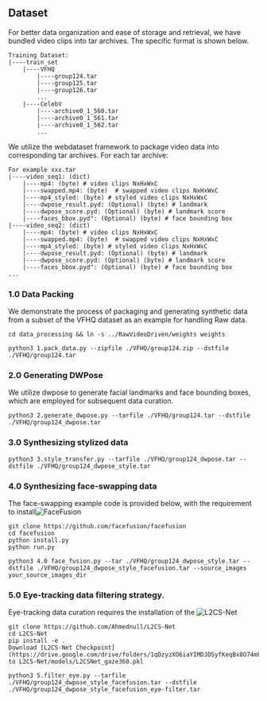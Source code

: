 ## Dataset


For better data organization and ease of storage and retrieval, we have bundled video clips into tar archives. The specific format is shown below.

```
Training Dataset:
|----train_set
    |----VFHQ
        |----group124.tar
        |----group125.tar
        |----group126.tar
        ...
    |----CelebV
        |----archive0_1_560.tar
        |----archive0_1_561.tar
        |----archive0_1_562.tar
        ...
```

We utilize the webdataset framework to package video data into corresponding tar archives. For each tar archive:

```
For example xxx.tar
|----video_seq1: (dict)
    |----mp4: (byte) # video clips NxHxWxC
    |----swapped.mp4: (byte)  # swapped video clips NxHxWxC
    |----mp4_styled: (byte) # styled video clips NxHxWxC
    |----dwpose_result.pyd: (Optional) (byte) # landmark
    |----dwpose_score.pyd: (Optional) (byte) # landmark score
    |----faces_bbox.pyd": (Optional) (byte) # face bounding box
|----video_seq2: (dict)
    |----mp4: (byte) # video clips NxHxWxC
    |----swapped.mp4: (byte)  # swapped video clips NxHxWxC
    |----mp4_styled: (byte) # styled video clips NxHxWxC
    |----dwpose_result.pyd: (Optional) (byte) # landmark
    |----dwpose_score.pyd: (Optional) (byte) # landmark score
    |----faces_bbox.pyd": (Optional) (byte) # face bounding box
...
```

### 1.0 Data Packing


We demonstrate the process of packaging and generating synthetic data from a subset of the VFHQ dataset as an example for handling Raw data.

```
cd data_processing && ln -s ../RawVideoDriven/weights weights
```


```
python3 1.pack_data.py --zipfile ./VFHQ/group124.zip --dstfile ./VFHQ/group124.tar
```


### 2.0 Generating DWPose


We utilize dwpose to generate facial landmarks and face bounding boxes, which are employed for subsequent data curation.


```
python3 2.generate_dwpose.py --tarfile ./VFHQ/group124.tar --dstfile ./VFHQ/group124_dwpose.tar
```


### 3.0 Synthesizing stylized data

```
python3 3.style_transfer.py --tarfile ./VFHQ/group124_dwpose.tar --dstfile ./VFHQ/group124_dwpose_style.tar
```

### 4.0 Synthesizing face-swapping data

The face-swapping example code is provided below, with the requirement to install![FaceFusion](https://github.com/facefusion/facefusion)

```
git clone https://github.com/facefusion/facefusion
cd facefusion
python install.py
python run.py
```

```
python3 4.0 face_fusion.py --tar ./VFHQ/group124_dwpose_style.tar --dstfile ./VFHQ/group124_dwpose_style_facefusion.tar --source_images your_source_images_dir 
```

### 5.0 Eye-tracking data filtering strategy.

Eye-tracking data curation requires the installation of the ![L2CS-Net](https://github.com/Ahmednull/L2CS-Net)

```
git clone https://github.com/Ahmednull/L2CS-Net
cd L2CS-Net
pip install -e .
Download [L2CS-Net Checkpoint](https://drive.google.com/drive/folders/1qDzyzXO6iaYIMDJDSyfKeqBx8O74mF8s) to L2CS-Net/models/L2CSNet_gaze360.pkl
```


```
python3 5.filter_eye.py --tarfile ./VFHQ/group124_dwpose_style_facefusion.tar --dstfile ./VFHQ/group124_dwpose_style_facefusion_eye-filter.tar
```




